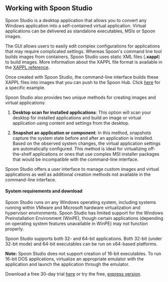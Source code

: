 ## Working with Spoon Studio

Spoon Studio is a desktop application that allows you to convert any Windows application into a self-contained virtual application. Virtual applications can be delivered as standalone executables, MSIs or Spoon images. 

The GUI allows users to easily edit complex configurations for applications that may require complicated settings. Whereas Spoon's command line tool builds images from containers, Spoon Studio uses static XML files (**.xappl**) to build images. More information about the XAPPL file format is available in the [XAPPL reference](/docs/reference/xappl).

Once created with Spoon Studio, the command-line interface builds these XAPPL files into images that you can push to the Spoon Hub. Click [here](/docs/building/working-with-images) for a specific example.

Spoon Studio also provides two unique methods for creating images and virtual applications:

1. **Desktop scan for installed applications**: This option will scan your desktop for installed applications and build an image or virtual application using content and settings from the desktop.

2. **Snapshot an application or component**: In this method, snapshots capture the system state before and after an application is installed. Based on the observed system changes, the virtual application settings are automatically configured. This method is ideal for virtualizing off-the-shelf applications or ones that use complex MSI installer packages that would be incompatible with the command-line interface.

Spoon Studio offers a user interface to manage custom images and virtual applications as well as additional creation methods not available in the command-line interface.

<!--TODO: add a brief section on when you would want to use Spoon Studio vs. the CLI -->

#### System requirements and download

Spoon Studio runs on any Windows operating system, including systems running within VMware and Microsoft hardware virtualization and hypervisor environments. Spoon Studio has limited support for the Windows Preinstallation Environment (WinPE), though certain applications (depending on operating system features unavailable in WinPE) may not function properly.

Spoon Studio supports both 32- and 64-bit applications. Both 32-bit (under 32-bit mode) and 64-bit executables can be run on x64-based platforms.

**Note:** Spoon Studio does not support creation of 16-bit executables. To run 16-bit DOS applications, virtualize an appropriate emulator with the application and launch the application through the emulator.

Download a free 30-day trial [here](/studio) or try the free, [express version](http://spoon.net/studio-express). 